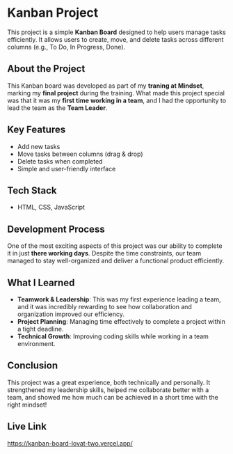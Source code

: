 # Kanban Project  

This project is a simple **Kanban Board** designed to help users manage tasks efficiently. It allows users to create, move, and delete tasks across different columns (e.g., To Do, In Progress, Done).  

## About the Project  

This Kanban board was developed as part of my **traning at Mindset**, marking my **final project** during the training. What made this project special was that it was my **first time working in a team**, and I had the opportunity to lead the team as the **Team Leader**.  

##  Key Features  
- Add new tasks  
- Move tasks between columns (drag & drop)
- Delete tasks when completed  
- Simple and user-friendly interface  

##  Tech Stack  
- HTML, CSS, JavaScript 

##  Development Process  
One of the most exciting aspects of this project was our ability to complete it in just **there working days**. Despite the time constraints, our team managed to stay well-organized and deliver a functional product efficiently.  

##  What I Learned  
- **Teamwork & Leadership**: This was my first experience leading a team, and it was incredibly rewarding to see how collaboration and organization improved our efficiency.  
- **Project Planning**: Managing time effectively to complete a project within a tight deadline.  
- **Technical Growth**: Improving coding skills while working in a team environment.  

##  Conclusion  
This project was a great experience, both technically and personally. It strengthened my leadership skills, helped me collaborate better with a team, and showed me how much can be achieved in a short time with the right mindset! 

##  Live Link
https://kanban-board-lovat-two.vercel.app/
